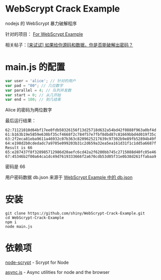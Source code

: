 # WebScrypt Crack Example

nodejs 的 WebScrypt 暴力破解程序

针对的项目： [For WebScrypt Example](https://github.com/EtherDream/WebScrypt/tree/master/example/login)

相关帖子：[[来试试] 如果给你源码和数据，你是否能破解出密码？](https://www.v2ex.com/t/339941)

# main.js 的配置

```javascript
var user = 'alice'; // 针对的用户
var pad = "00"; // 几位数字
var parallel = 4; // 队列并发数
var start = 0; // 从几开始
var end = 100; // 到几结束
```

Alice 的密码为两位数字

最后运行结果：

```
62:71121010d64bf17ee0fdb50326156f13d25718d632a54bd42f0888f963a0bf4d
61:b163b19e5859e630bf35cf4668f2c784f57e7fbf8dbd87c81669bbd4d019f35c
63:2f2eca81eba9611a46932c07b363c8209625217639c97302b9e89fb52894b49f
64:e198d2b0cdedadc7a9705e099203b31c2d659a32ea5ea161d31f1c1dd5a6687f
Result is 66
65:e287437f8f328985712986d20aefc6cd42a2f6200bb745c2715088d40fc05e46
67:45346b2f00a64ca1dc49d7619333666f2a670cdb53d05f31e0b38d261ffabaa9
```

密码是 66

用户密码数据 db.json 来源于 [WebScrypt Example 中的 db.json](https://github.com/EtherDream/WebScrypt/blob/master/example/login/db.json)

# 安装

```shell
git clone https://github.com/shiny/WebScrypt-Crack-Example.git
cd WebScrypt-Crack-Example
npm i
node main.js
```



# 依赖项

[node-scrypt](https://github.com/barrysteyn/node-scrypt) - Scrypt for Node

[async.js](https://github.com/caolan/async) - Async utilities for node and the browser

